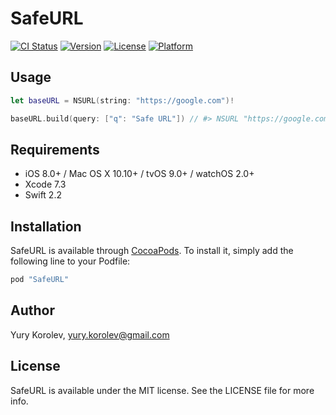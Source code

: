 # SafeURL

[![CI Status](http://img.shields.io/travis/anjlab/SafeURL.svg?style=flat)](https://travis-ci.org/anjlab/SafeURL)
[![Version](https://img.shields.io/cocoapods/v/SafeURL.svg?style=flat)](http://cocoapods.org/pods/SafeURL)
[![License](https://img.shields.io/cocoapods/l/SafeURL.svg?style=flat)](http://cocoapods.org/pods/SafeURL)
[![Platform](https://img.shields.io/cocoapods/p/SafeURL.svg?style=flat)](http://cocoapods.org/pods/SafeURL)

## Usage

```swift
let baseURL = NSURL(string: "https://google.com")!

baseURL.build(query: ["q": "Safe URL"]) // #> NSURL "https://google.com?q=Safe%20URL"
```

## Requirements

- iOS 8.0+ / Mac OS X 10.10+ / tvOS 9.0+ / watchOS 2.0+
- Xcode 7.3
- Swift 2.2

## Installation

SafeURL is available through [CocoaPods](http://cocoapods.org). To install
it, simply add the following line to your Podfile:

```ruby
pod "SafeURL"
```

## Author

Yury Korolev, yury.korolev@gmail.com

## License

SafeURL is available under the MIT license. See the LICENSE file for more info.
